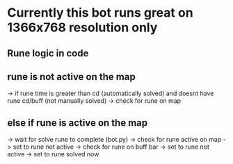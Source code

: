 # Currently this bot runs great on 1366x768 resolution only

## Rune logic in code
## rune is not active on the map 
  -> if rune time is greater than cd (automatically solved) and doesnt have rune cd/buff (not manually solved)
    -> check for rune on map 
## else if rune is active on the map 
  -> wait for solve rune to complete (bot.py)
    -> check for rune active on map
      -> set to rune not active 
    -> check for rune on buff bar
      -> set to rune not active
      -> set to rune solved now 